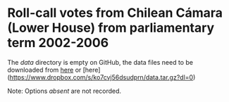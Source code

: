 # Roll-call votes from Chilean Cámara (Lower House) from parliamentary term 2002-2006

The *data* directory is empty on GitHub, the data files need to be downloaded from [here](http://www.mediafire.com/download/6cllbcy5vma50bf/data.tar.gz) or [here] (https://www.dropbox.com/s/ko7cvj56dsudprn/data.tar.gz?dl=0)

Note: Options *absent* are not recorded.
